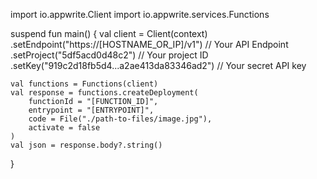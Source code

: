 import io.appwrite.Client
import io.appwrite.services.Functions

suspend fun main() {
    val client = Client(context)
      .setEndpoint("https://[HOSTNAME_OR_IP]/v1") // Your API Endpoint
      .setProject("5df5acd0d48c2") // Your project ID
      .setKey("919c2d18fb5d4...a2ae413da83346ad2") // Your secret API key

    val functions = Functions(client)
    val response = functions.createDeployment(
        functionId = "[FUNCTION_ID]",
        entrypoint = "[ENTRYPOINT]",
        code = File("./path-to-files/image.jpg"),
        activate = false
    )
    val json = response.body?.string()
}